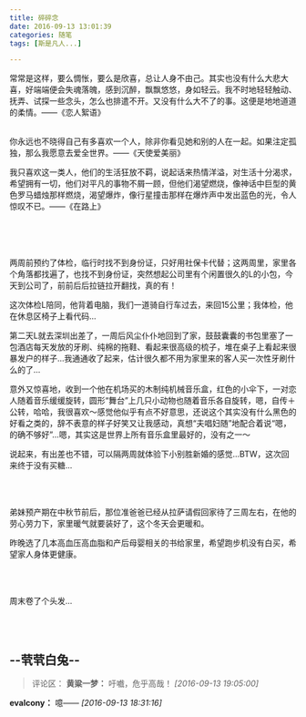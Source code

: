 ```yaml
---
title: 碎碎念
date: 2016-09-13 13:01:39
categories: 随笔
tags: [斯是凡人...]

---
```

常常是这样，要么惆怅，要么是欣喜，总让人身不由己。其实也没有什么大悲大喜，好端端便会失魂落魄，感到沉醉，飘飘悠悠，身如轻云。我不时地轻轻触动、抚弄、试探一些念头，怎么也排遣不开。又没有什么大不了的事。这便是地地道道的柔情。——《恋人絮语》<br /><br />

你永远也不晓得自己有多喜欢一个人，除非你看见她和别的人在一起。如果注定孤独，那么我愿意去爱全世界。——《天使爱美丽》

我只喜欢这一类人，他们的生活狂放不羁，说起话来热情洋溢，对生活十分渴求，希望拥有一切，他们对平凡的事物不屑一顾，但他们渴望燃烧，像神话中巨型的黄色罗马蜡烛那样燃烧，渴望爆炸，像行星撞击那样在爆炸声中发出蓝色的光，令人惊叹不已。——《在路上》<br /><br />

<br /><br />

两周前预约了体检，临行时找不到身份证，只好用社保卡代替；这两周里，家里各个角落都找遍了，也找不到身份证，突然想起公司里有个闲置很久的L的小包，今天到公司了，前前后后拉链拉开翻找，真的有！

这次体检L陪同，他背着电脑，我们一道骑自行车过去，来回15公里；我体检，他在休息区椅子上看代码...

第二天L就去深圳出差了，一周后风尘仆仆地回到了家，鼓鼓囊囊的书包里塞了一包酒店每天发放的牙刷、纯棉的拖鞋、看起来很高级的梳子，堆在桌子上看起来很暴发户的样子...我通通收了起来，估计很久都不用为家里来的客人买一次性牙刷什么的了...

意外又惊喜地，收到一个他在机场买的木制纯机械音乐盒，红色的小伞下，一对恋人随着音乐缓缓旋转，圆形“舞台”上几只小动物也随着音乐各自旋转，嗯，自传＋公转，哈哈，我很喜欢～感觉他似乎有点不好意思，还说这个其实没有什么黑色的好看之类的，辞不表意的样子好笑又让我感动，真想“夫唱妇随”地配合着说“嗯，的确不够好”...嗯，其实这是世界上所有音乐盒里最好的，没有之一～

说起来，有出差也不错，可以隔两周就体验下小别胜新婚的感觉...BTW，这次回来终于没有买糖...

<br /><br />

弟妹预产期在中秋节前后，那位准爸爸已经从拉萨请假回家待了三周左右，在他的劳心劳力下，家里暖气就要装好了，这个冬天会更暖和。

昨晚选了几本高血压高血脂和产后母婴相关的书给家里，希望跑步机没有白买，希望家人身体更健康。

<br /><br />

周末卷了个头发...

<br /><br />

--茕茕白兔--
---
>评论区：
>**黄粱一梦：** 吁嚱，危乎高哉！  *[2016-09-13 19:05:00]*
>
**evalcony：** 噫——  *[2016-09-13 18:31:16]*
>
